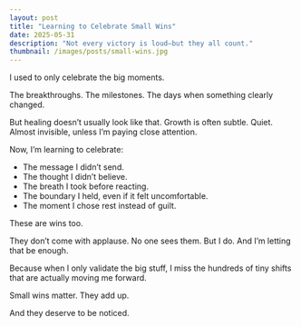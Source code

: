```yaml
---
layout: post
title: "Learning to Celebrate Small Wins"
date: 2025-05-31
description: "Not every victory is loud—but they all count."
thumbnail: /images/posts/small-wins.jpg
---
```


I used to only celebrate the big moments.

The breakthroughs. The milestones. The days when something clearly changed.

But healing doesn’t usually look like that. Growth is often subtle. Quiet. Almost invisible, unless I’m paying close attention.

Now, I’m learning to celebrate:
- The message I didn’t send.
- The thought I didn’t believe.
- The breath I took before reacting.
- The boundary I held, even if it felt uncomfortable.
- The moment I chose rest instead of guilt.

These are wins too.

They don’t come with applause. No one sees them. But I do. And I’m letting that be enough.

Because when I only validate the big stuff, I miss the hundreds of tiny shifts that are actually moving me forward.

Small wins matter. They add up.

And they deserve to be noticed.
